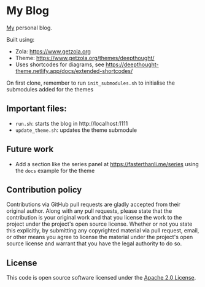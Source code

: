# My Blog

[My](https://github.com/pvillega) personal blog.

Built using:

- Zola: https://www.getzola.org
- Theme: <https://www.getzola.org/themes/deepthought/>
- Uses shortcodes for diagrams, see <https://deepthought-theme.netlify.app/docs/extended-shortcodes/> 

On first clone, remember to run `init_submodules.sh` to initialise the submodules added for the themes
## Important files:

- `run.sh`: starts the blog in http://localhost:1111
- `update_theme.sh`: updates the theme submodule

## Future work

- Add a section like the series panel at https://fasterthanli.me/series using the `docs` example for the theme

## Contribution policy

Contributions via GitHub pull requests are gladly accepted from their original author. Along with any pull requests, please state that the contribution is your original work and that you license the work to the project under the project's open source license. Whether or not you state this explicitly, by submitting any copyrighted material via pull request, email, or other means you agree to license the material under the project's open source license and warrant that you have the legal authority to do so.

## License

This code is open source software licensed under the [Apache 2.0 License]("http://www.apache.org/licenses/LICENSE-2.0.html").
